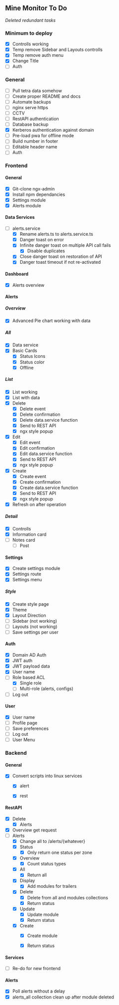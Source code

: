 ## Mine Monitor To Do
*Deleted redundant tasks*

### Minimum to deploy
- [x] Controlls working
- [x] Temp remove Sidebar and Layouts controlls
- [x] Temp remove auth menu
- [x] Change Title
- [ ] Auth

### General
- [ ] Pull tetra data somehow
- [ ] Create proper README and docs
- [ ] Automate backups
- [ ] nginx serve https
- [ ] CCTV
- [ ] RestAPI authentication
- [ ] Database backup
- [x] Kerberos authentication against domain
- [ ] Pre-load pwa for offline mode
- [ ] Build number in footer
- [ ] Editable header name
- [ ] Auth

### Frontend

#### General
- [x] Git-clone ngx-admin
- [x] Install npm dependancies
- [x] Settings module
- [x] Alerts module

#### Data Services
- [ ] alerts.service
    - [x] Rename alerts.ts to alerts.service.ts
    - [x] Danger toast on error
    - [x] Infinite danger toast on multiple API call fails
        - [x] Disable duplicates
    - [x] Close danger toast on restoration of API
    - [x] Danger toast timeout if not re-activated

#### Dashboard
- [x] Alerts overview

#### Alerts
##### Overview
- [x] Advanced Pie chart working with data
##### All
- [x] Data service
- [x] Basic Cards
    - [x] Status Icons
    - [x] Status color
    - [x] Offline

##### List
- [x] List working
- [x] List with data
- [x] Delete
    - [x] Delete event
    - [x] Delete confirmation
    - [x] Delete data.service function
    - [x] Send to REST API
    - [x] ngx style popup
- [x] Edit
    - [x] Edit event
    - [x] Edit confirmation
    - [x] Edit data.service function
    - [x] Send to REST API
    - [x] ngx style popup
- [x] Create
    - [x] Create event
    - [x] Create confirmation
    - [x] Create data.service function
    - [x] Send to REST API
    - [x] ngx style popup
- [x] Refresh on after operation

##### Detail
- [x] Controlls
- [x] Information card
- [ ] Notes card
    - [ ] Post

#### Settings
- [x] Create settings module
- [x] Settings route
- [x] Settings menu

##### Style
- [x] Create style page
- [x] Theme
- [x] Layout Direction
- [ ] Sidebar (not working)
- [ ] Layouts (not working)
- [ ] Save settings per user

#### Auth
- [x] Domain AD Auth
- [x] JWT auth
- [x] JWT payload data
- [x] User name
- [ ] Role based ACL
    - [x] Single role
    - [ ] Multi-role (alerts, configs)
- [ ] Log out

#### User
- [x] User name
- [ ] Profile page
- [ ] Save preferences
- [ ] Log out
- [ ] User Menu

### Backend
#### General
- [x] Convert scripts into linux services
    - [x] alert
    - [x] rest


#### RestAPI
- [x] Delete
    - [x] Alerts
- [x] Overview get request
- [ ] Alerts
    - [x] Change all to /alerts/{whatever}
    - [x] Status
        - [x] Only return one status per zone
    - [x] Overview
        - [x] Count status types
    - [x] All
        - [x] Return all
    - [x] Display
        - [x]  Add modules for trailers
    - [x] Delete
        - [x] Delete from all and modules collections
        - [x] Return status
    - [x] Update
        - [x] Update module
        - [x] Return status
    - [x] Create
        - [x] Create module
        - [x] Return status


#### Services
- [ ] Re-do for new frontend

#### Alerts
- [x] Poll alerts without a delay
- [x] alerts_all collection clean up after module deleted
